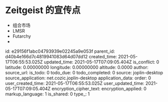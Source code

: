 # Zeitgeist 的宣传点

- 组合市场
- LMSR
- Futarchy
- 



id: e29156f1abc04793939e02245a9e053f
parent_id: d40b4e166d7c4819941083d64d07dd12
created_time: 2021-05-17T06:55:53.025Z
updated_time: 2021-05-17T07:09:05.404Z
is_conflict: 0
latitude: 0.00000000
longitude: 0.00000000
altitude: 0.0000
author: 
source_url: 
is_todo: 0
todo_due: 0
todo_completed: 0
source: joplin-desktop
source_application: net.cozic.joplin-desktop
application_data: 
order: 0
user_created_time: 2021-05-17T06:55:53.025Z
user_updated_time: 2021-05-17T07:09:05.404Z
encryption_cipher_text: 
encryption_applied: 0
markup_language: 1
is_shared: 0
type_: 1